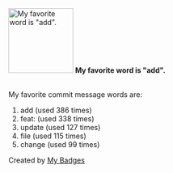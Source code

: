 <img src="https://my-badges.github.io/my-badges/favorite-word.png" alt="My favorite word is &quot;add&quot;." title="My favorite word is &quot;add&quot;." width="128">
<strong>My favorite word is &quot;add&quot;.</strong>
<br><br>

My favorite commit message words are:

1. add (used 386 times)
2. feat: (used 338 times)
3. update (used 127 times)
4. file (used 115 times)
5. change (used 99 times)


Created by <a href="https://github.com/my-badges/my-badges">My Badges</a>